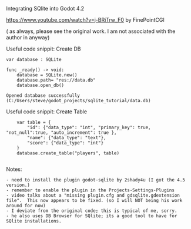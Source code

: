 Integrating SQlite into Godot 4.2

https://www.youtube.com/watch?v=j-BRiTrw_F0 by FinePointCGI

( as always, please see the original work.  I am not associated with the author in anyway)

Useful code snippit: Create DB

```
var database : SQLite

func _ready() -> void:
	database = SQLite.new()
	database.path= "res://data.db"
	database.open_db()

Opened database successfully (C:/Users/steve/godot_projects/sqlite_tutorial/data.db)

```
Useful code snippit: Create Table

```
	var table = {
		"id": {"data_type": "int", "primary_key": true, "not_null":true, "auto_increment": true },
		"name": {"data_type": "text"},
		"score": {"data_type": "int"}
	}
	database.create_table("players", table)
	
```

Notes:
	
	- need to install the plugin godot-sqlite by 2shady4u (I got the 4.5 version.)
	- remember to enable the plugin in the Projects-Settings-Plugins
	- video talks about a "missing plugin.cfg and gdsqlite.gdextension file".  This now appears to be fixed. (so I will NOT being his work around for now)
	- I deviate from the original code; this is typical of me, sorry.
	- he also uses DB Browser for SQlite; its a good tool to have for SQlite installations.
